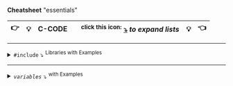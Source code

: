 <!-------------------------------------------------------- CHEAT SHEET -------------------------------------------------------->


   **Cheatsheet** "essentials"

|👉|💡| C-CODE |  | <sup>**click this icon:</sup> [⤵](https://github.com/IxI-Enki/IxI-Enki/blob/main/.dev/documents/%5BC%5D%20Cheat%20Sheet.md)** ***to expand lists*** |💡|👈|  
| :-: | :-: | :-: |:-: | :-------------:  |:-:|:-: |   


---

<details><summary> <code>#include</code> ⤵ <sup>Libraries with Examples</sup></summary>
   <!----------------------------------------------------------------------------------->
   <details><summary> <code>&lt;stdio.h&gt;</code> ⤵ <sup><mark>Input/Output Funktionen</mark> zur Verfügung</sup> </summary>
     
   ### **Input/Output:**  
   - `printf`: Formatierte Ausgabe auf die Konsole  
   - `scanf`: Formatierte Eingabe von der Konsole  
   - `getchar`: Ein Zeichen von der Konsole einlesen  
   - `putchar`: Ein Zeichen auf die Konsole ausgeben  
   - `puts`: Eine Zeichenkette gefolgt von einem Zeilenumbruch ausgeben  
   - ❗ `gets` <sub>(**veraltet und unsicher**)</sub> <s> Eine Zeichenkette von der Konsole einlesen</s>  
   - `fgets`: Eine Zeichenkette von der Konsole einlesen (**sicherer als gets**)  
   ### **Dateioperationen:**   
   - `fopen`: Eine Datei öffnen  
   - `fclose`: Eine Datei schließen  
   - `fprintf`: Formatierte Ausgabe in eine Datei  
   - `fscanf`: Formatierte Eingabe von einer Datei  
   - `fgetc`: Ein Zeichen aus einer Datei lesen  
   - `fputc`: Ein Zeichen in eine Datei schreiben  
   - `fgets`: Eine Zeichenkette aus einer Datei lesen  
   - `fputs`: Eine Zeichenkette in eine Datei schreiben  
   ### **Datei-Positionierung:**  
   - `fseek`: Die Position in einer Datei setzen  
   - `ftell`: Die aktuelle Position in einer Datei abrufen  
   - `rewind`: Die Position in eine Datei auf den Anfang setzen  
   ### **Eingabe/Ausgabe mit Zeichenketten:**  
   - `sprintf`: Formatierte Ausgabe in eine Zeichenkette  
   - `sscanf`: Formatierte Eingabe von einer Zeichenkette  
   ### **Fehlerbehandlung:**  
   - `perror`: Eine Fehlermeldung ausgeben, basierend auf der zuletzt aufgetretenen Fehlermeldung  
   - `feof`: Überprüfen, ob das Ende einer Datei erreicht wurde  
   - `ferror`: Überprüfen, ob ein Fehler beim Lesen/Schreiben aufgetreten ist  
   ### **Flushing:**  
   - `fflush`: Buffer für eine Datei leeren  
   ### **Standard-Datei-Zeiger:**  
   - `stdin`: Standard-Eingabe (*Tastatur*)  
   - `stdout`: Standard-Ausgabe (*Bildschirm*)  
   - `stderr`: Standard-Fehlerausgabe (*Bildschirm*)  

   ❗*Dies ist ***keine*** vollständige Liste*  

   </details>
   
   <sub><sup>
   ---
   </sup></sub>
   <!----------------------------------------------------------------------------------->
   <details><summary> <code>&lt;string.h&gt;</code> ⤵ <sup> zur string-Bearbeitung:</sup> </summary>

   ### **Zeichenkettenmanipulation:**  
   - `strcpy`: Kopiert eine Zeichenkette  
   - `strncpy`: Kopiert eine bestimmte Anzahl von Zeichen einer Zeichenkette  
   - `strcat`: Hängt eine Zeichenkette an eine andere an  
   - `strncat`: Hängt eine bestimmte Anzahl von Zeichen einer Zeichenkette an eine andere an  
   - `strcmp`: Vergleicht zwei Zeichenketten  
   - `strncmp`: Vergleicht eine bestimmte Anzahl von Zeichen zweier Zeichenketten  
   - `strlen`: Gibt die Länge einer Zeichenkette zurück  
   ### **Zeichenkettenmanipulation (***ohne Nullzeichen***):**  
   - `strchr`: Sucht das erste Auftreten eines Zeichens in einer Zeichenkette  
   - `strrchr`: Sucht das letzte Auftreten eines Zeichens in einer Zeichenkette  
   - `strstr`: Sucht das erste Vorkommen einer Teilzeichenkette in einer Zeichenkette  
   - `strpbrk`: Sucht das erste Auftreten eines Zeichens aus einer Zeichenkette von Zeichen  
   - `strspn`: Gibt die Länge des Anfangs einer Zeichenkette zurück, die nur aus bestimmten Zeichen besteht  
   - `strcspn`: Gibt die Länge des Anfangs einer Zeichenkette zurück, die keine bestimmten Zeichen enthält  
   ### **Speichermanipulation:**  
   - `memcpy`: Kopiert einen Speicherbereich  
   - `memmove`: Kopiert einen Speicherbereich, auch wenn sich die Quelle und das Ziel überschneiden  
   - `memcmp`: Vergleicht zwei Speicherbereiche  
   - `memset`: Setzt einen Speicherbereich auf einen bestimmten Wert  
   ### **Zeichenkettenbearbeitung:**  
   - `strtok`: Teilt eine Zeichenkette in Token auf  
   ### **Zeilenumbrüche und Leerzeichen:**  
   - `isspace`: Überprüft, ob ein Zeichen ein Leerzeichen ist  
   - `isdigit`: Überprüft, ob ein Zeichen eine Ziffer ist  
   - `isalpha`: Überprüft, ob ein Zeichen ein Buchstabe ist  
   - `isalnum`: Überprüft, ob ein Zeichen eine Ziffer oder ein Buchstabe ist  
   ### **Konvertierung:**  
   - `atoi`: Konvertiert eine Zeichenkette in eine ganze Zahl  
   - `atol`: Konvertiert eine Zeichenkette in eine lange ganze Zahl  
   - `atof`: Konvertiert eine Zeichenkette in eine Gleitkommazahl  

   ❗*Verwende wenn möglich ***Safe-Strings-Bibliotheken*** ( `strncpy_s`, `strcpy_s`, `sprintf_s` **ETC**..) für sicherere Operationen*
   
   </details>
   
   <sub><sup>
   ---
   </sup></sub>
   <!----------------------------------------------------------------------------------->
   <details><summary> <code>&lt;stdlib.h&gt;</code> ⤵ <sup> allgemeine Operationen - Speicherverwaltung & systembezogenen Funktionen:</sup> </summary>

   ### **Speicherallokation und -freigabe:**  
   - `malloc`: Allokiert dynamischen Speicher  
   - `calloc`: Allokiert dynamischen Speicher und initialisiert alle Bytes auf 0  
   - `realloc`: Ändert die Größe eines zuvor mit `malloc` oder `calloc` allokierten Speicherblocks  
   - `free`: Gibt den durch `malloc`, `calloc` oder `realloc` allokierten Speicher frei  
   ### **Zufallszahlen:**  
   - `rand`: Generiert eine Pseudozufallszahl  
   - `srand`: Setzt den Startwert für den Zufallszahlengenerator  
   ### **Konvertierung von Zeichenketten zu Zahlen:**  
   - `atoi`: Konvertiert eine Zeichenkette in eine ganze Zahl (**integer**)  
   - `atol`: Konvertiert eine Zeichenkette in eine lange ganze Zahl (**long**)  
   - `atof`: Konvertiert eine Zeichenkette in eine Gleitkommazahl (**float**)  
   ### **Pseudozufallszahlengeneratoren:**  
   - `rand`: Generiert eine Pseudozufallszahl  
   - `srand`: Setzt den Startwert für den Zufallszahlengenerator  
   ### **Umgebungsvariablen:**  
   - `getenv`: Ruft den Wert einer Umgebungsvariable ab  
   ### **Prozesssteuerung:**  
   - `system`: Führt ein Systemkommando aus   
   ### **Exit-Funktion:**  
   - `exit`: Beendet das Programm  
   ### **Dynamische Speicherreservierung:**  
   - `abort`: Beendet das Programm unmittelbar mit einem Aufruf von `SIGABRT`  
   - `atexit`: Registriert Funktionen, die bei Programmbeendigung aufgerufen werden sollen  
   - `exit`: Beendet das Programm  
   - `getenv`: Ruft den Wert einer Umgebungsvariable ab  
   - `system`: Führt ein Systemkommando aus  

   ❗*Unsachgemäße Verwendung **kann zu Speicherlecks** oder anderen **schwerwiegenden Problemen** führen*  
   
   </details>
   
   <sub><sup>
   ---
   </sup></sub>
   <!----------------------------------------------------------------------------------->
   <details><summary> <code>&lt;math.h&gt;</code> ⤵ <sup> mathematischen Funktionen:</sup> </summary>

   ### Trigonometrische Funktionen:  
   - `sin(x)`: Sinus von `x`  
   - `cos(x)`: Cosinus von `x`  
   - `tan(x)`: Tangens von `x`  
   - `asin(x)`: Arkussinus von `x`  
   - `acos(x)`: Arkuscosinus von `x`  
   - `atan(x)`: Arkustangens von `x`  
   ### Hyperbolische Funktionen:  
   - `sinh(x)`: Hyperbelsinus von `x`  
   - `cosh(x)`: Hyperbelcosinus von `x`  
   - `tanh(x)`: Hyperbeltangens von `x`  
   ### Exponential & Logarithmusfunktionen:  
   - `exp(x)`: e<sup>`x`</sup>  
   - `log(x)`: ln(`x`)  
   - `log10(x)`: log<sub>10</sub>(`x`)  
   ### Potenzfunktionen:  
   - `pow(x, y)`: `x`<sup>`y`</sup>  
   - `sqrt(x)`: √(`x`)  
   ### Runden & Betrag:  
   - `ceil(x)`: Rundet `x` auf die nächstgrößere Ganzzahl  
   - `floor(x)`: Rundet `x` auf die nächstkleinere Ganzzahl  
   - `fabs(x)`: Gibt den absoluten Wert von `x` zurück  
   ### Weitere Funktionen:  
   - `fmod(x, y)`: Berechnet den Rest der Division von `x` durch `y`  
   - `hypot(x, y)`: Berechnet die Hypotenuse eines rechtwinkligen Dreiecks mit den Seitenlängen `x` und `y`  
   - `round(x)`: Rundet `x` auf die nächste Ganzzahl  

   ❗*trigonometrische Funktionen verwenden Radianten*  
     **🧮 umwandeln mit: `deg2rad` & `rad2deg`**  
   
   </details>
   
   <sub><sup>
   ---
   </sup></sub>
   <!----------------------------------------------------------------------------------->
   <details><summary> <code>&lt;ctype.h&gt;</code> ⤵ <sup> Charakter handling:</sup> </summary>



<!--close--->   
   </details>
</details>
<!--end-->




  ---

<details>
  <summary> <code><var>variables</var></code> ⤵ <sup>with Examples</sup> </summary>
    
- Ganzzahlige Typen  
    - `int integerVariable = 42;`  
      >  4-Byte-Ganzzahl (-2,147,483,648 bis 2,147,483,647)  
    - `short shortVariable = 10;`  
      >  2-Byte-Ganzzahl (-32,768 bis 32,767)  
    - `long longVariable = 1234567890;`  
      >  Mindestens 4-Byte-Ganzzahl (-2,147,483,648 bis 2,147,483,647)  
    - `long long longLongVariable = 1234567890123456789LL;`  
      >  Mindestens 8-Byte-Ganzzahl (-9,223,372,036,854,775,808 bis 9,223,372,036,854,775,807)  

- Gleitkommazahlen  
    - `float floatVariable = 3.14f;`  
      >  4-Byte-Gleitkommazahl (1.2E-38 bis 3.4E+38 mit sechs Dezimalstellen Genauigkeit)  
    - `double doubleVariable = 3.14159265359;`  
      >  8-Byte-Gleitkommazahl (2.3E-308 bis 1.7E+308 mit 15 Dezimalstellen Genauigkeit)  

- Zeichen  
    - `char charVariable = 'A';`  
      > Einzelnes Zeichen (im Allgemeinen -128 bis 127 oder 0 bis 255, je nach Vorzeichen)  

- Vorzeichenlose Ganzzahlen  
    - `unsigned int unsignedIntVariable = 100;`  
      >  Vorzeichenlose 4-Byte-Ganzzahl (0 bis 4,294,967,295)  
    - `unsigned short unsignedShortVariable = 200;`  
      >  Vorzeichenlose 2-Byte-Ganzzahl (0 bis 65,535)  
    - `unsigned long unsignedLongVariable = 300;`  
      >  Mindestens 4-Byte vorzeichenlose Ganzzahl (0 bis 4,294,967,295)  
    - `unsigned long long unsignedLongLongVariable = 400;`   
      >  Mindestens 8-Byte vorzeichenlose Ganzzahl (0 bis 18,446,744,073,709,551,615)  

- Boolescher Typ  
    - `_Bool boolVariable = 1;`   
      >  Wahr (true) oder falsch (false)  

- Void-Typ (wird oft für Funktionen ohne Rückgabewert verwendet)  
    - `void voidPointer;`  
  
</details>


<!--  

<sub><sup>
---
</sup></sub>


